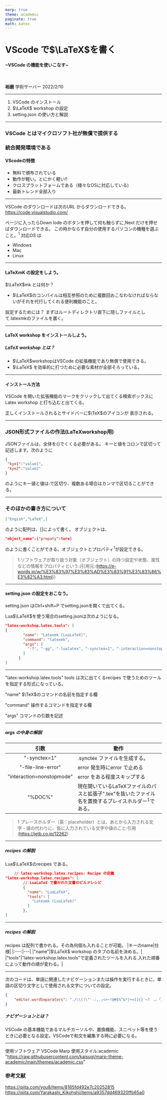 ```yaml
---
marp: true
theme: academic
paginate: true
math: katex
---
```

<!-- _class: lead -->
# VScode で$\LaTeX$を書く
#### ~VSCode の機能を使いこなす~
<br>

**裕磨**
学術サーバー
2022/2/10

---

<!-- _header: 目次 -->
<!-- 真ん中寄りにして、行間もいじる。 文字をおおきくする。-->
1. VSCode のインストール
2. $\LaTeX$ workshop の設定
3. setting.json の使い方と解説


---
<!--  _header: 初めに-->
### VSCode  とはマイクロソフト社が無償で提供する
### 統合開発環境である
<!-- 色を変える。_headerの色に合わせる。 -->
#### VScodeの特徴
* 無料で頒布されている
* 動作が軽い。とにかく軽い‼
* クロスプラットフォームである（様々なOSに対応している)
* 最新トレンド全部入り

---
<!--  _header: VSCode のインストール-->

VSCode のダウンロードは次のURL からダウンロードできる。
https://code.visualstudio.com/

ページに入ったらDown lode のボタンを押して何も触らずに,Next だけを押せばダウンロードできる。
この時かならず自分の使用するパソコンの機種を選ぶこと。$^1$
対応OS は
- Windows 
- Mac
- Linux

---
<!-- _header:  LaTeX workshop の設定  -->
#### LaTeXmK の設定をしよう。
$\LaTeX$mk とは何か？
* $\LaTeX$のコンパイルは相互参照のために複数回おこなわなければならないがそれを代行してくれる便利機能のこと。


設定するためには？
まずはルートディレクトリ直下に隠しファイルとして.latexmkのファイルを置く。

---
<!-- _header:  LaTeX workshop の設定  -->
#### LaTeX workshop をインストールしよう。
##### LaTeX workshop とは？

- $\LaTeX$workshopはVSCode の拡張機能であり無償で使用できる。
- $\LaTeX$ を効率的に打つために必要な素材が全部そろっている。

---

<!-- _header:  LaTeX workshop の設定  -->
#### インストール方法
VSCode を開いた拡張機能のマークをクリックして出てくる検索ボックスにLatex workshop と打ち込むと出てくる。


正しくインストールされるとサイドバーに$\TeX$のアイコンが
表示される。

---
<!-- _header: setting.jsonの解説 -->
### JSON形式ファイルの作法(LaTeXworkshop用)
JSONファイルは、全体を{}でくくる必要がある。
キーと値をコロンで区切って記述します。次のように
```json
{
 "kye1":"value1",
 "kye2":"value2"
}
```

のようにキー値と値は:で区切り、複数ある場合はカンマで区切ることができる。

---
<!-- _header: setting.jsonの解説 -->
### そのほかの書き方について

```json
["Engish","LaTeX",]
```
のように配列は、[]によって書く。
オブジェクトは、
```json
"object_name":{"propaty":ture}
```
のように書くことができる。オブジェクトとプロパティ$^1$が設定できる。
> 1:ソフトウェアが取り扱う対象（オブジェクト）の持つ設定や状態、属性などの情報をプロパティという.(引用元:(https://e-words.jp/w/%E3%83%97%E3%83%AD%E3%83%91%E3%83%86%E3%82%A3.html))

---


<!-- _header:  setting.json の設定  -->
#### setting.json の設定をおこなう。
setting.json はCtrl+shift+P でsetting.jsonを開くで出てくる。

Lua$\LaTeX$を使う場合のsetting.jsonは次のようになる。
```json
"latex-workshop.latex.tools": [
{
        "name": "Latexmk (LuaLaTeX)",
        "command": "latexmk",
        "args": [
          "-f", "-gg", "-lualatex", "-synctex=1", "-interaction=nonstopmode", "-file-line-error", "%DOC%"
        ]
      }
]
```


---

<!-- _header:  setting.json の解説  -->
"latex-workshop.latex.tools"
tools は次に出てくるrecipes で使うためのツールを指定する形式になっている。


"name"
$\TeX$のコマンドの名前を指定する欄


"command"
操作するコマンドを指定する欄


"args"
コマンドの引数を記述

---

<!-- _header:  setting.json の解説  -->
##### args の中身の解説

|引数|動作|
|:---:|---|
|"-synctex=1"|.synctex ファイルを生成する。|
|"-file-line-error"|error 発生時にerror で止める|
|"interaction=nonstopmode"|error をある程度スキップする|
|"%DOC%"|現在開いているLaTeXファイルのパスと拡張子".tex"を抜いたファイル名を置換するプレイスホルダー$^1$である。|
> 1 プレースホルダー（英：placeholder）とは、あとから入力される文字・値の代わりに、仮に入力されている文字や値のこと:引用(https://jetb.co.jp/12262)

---
<!-- _header:  recipes の解説 -->
##### recipes の解説
Lua$\LaTeX$のrecipes である。

```json
    // latex-workshop.latex.recipes: Recipe の定義
"latex-workshop.latex.recipes": [
        // LuaLaTeX で書かれた文書のビルドレシピ
        {
          "name": "LuaLaTeX",
          "tools": [
            "Latexmk (LuaLaTeX)"
          ]
        },
]
```
---

<!-- _header:  recipes の解説 -->
##### recipes の解説
recipes は配列で書かれる。その為何個も入れることが可能。
|キーのname|仕様|
|:---:|---|
|"name"|$\LaTeX$ workshop のタブの名前を決める。|
|"tools"|"latex-workshop.latex.tools"で定義されたツールを入れる.入れた順番によって動作の順が変わる。|

---
<!--_header: setting.json の解説 -->

次のコードは、単語に関連したナビゲーションまたは操作を実行するときに、単語の区切り文字として使用される文字についての設定。
```json
{
    "editor.wordSeparators": "./\\()\"'-:,.;<>~!@#$%^&*|+=[]{}`~?　、。「」【】『』（）！？てにをはがのともへでや",
}
```
##### ナビゲーションとは？
VSCode の基本機能であるマルチカーソルや、置換機能、スニペット等を使うときに必要となる設定。VSCodeで和文を編集する時に必要になる。

---
<!--_header: 使用ソフトMarpについて -->
使用ソフトウェア
VSCode 
Marp
使用スタイル:academic 
"https://raw.githubusercontent.com/kaisugi/marp-theme-academic/main/themes/academic.css"
### 参考文献
https://qiita.com/you8/items/8165fd492e7c20252815
https://qiita.com/Yarakashi_Kikohshi/items/a9357dd469320ffb65a0


